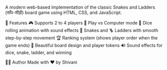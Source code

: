 A modern web-based implementation of the classic Snakes and Ladders (साँप-सीढ़ी)
board game using HTML, CSS, and JavaScript.


🚀 Features
🎮 Supports 2 to 4 players
🤖 Play vs Computer mode
🎲 Dice rolling animation with sound effects
🐍 Snakes and 🪜 Ladders with smooth step-by-step movement
🏆 Ranking system (shows player order when the game ends)
🎨 Beautiful board design and player tokens
🔊 Sound effects for dice, snake, ladder, and winning


👨‍💻 Author
Made with ❤️ by Shivani
